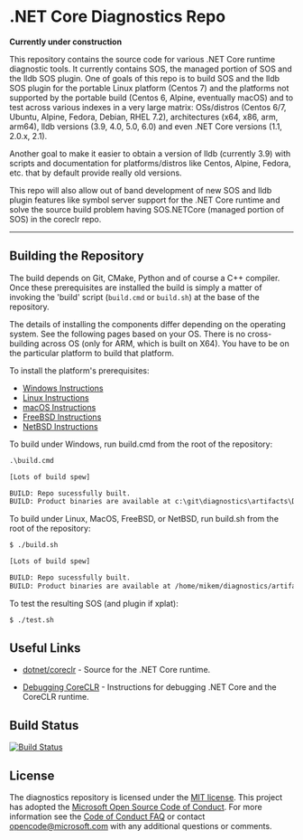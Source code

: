 .NET Core Diagnostics Repo
==========================

**Currently under construction**

This repository contains the source code for various .NET Core runtime diagnostic tools. It currently contains SOS, the managed portion of SOS and the lldb SOS plugin. One of goals of this repo is to build SOS and the lldb SOS plugin for the portable Linux platform (Centos 7) and the platforms not supported by the portable build (Centos 6, Alpine, eventually macOS) and to test across various indexes in a very large matrix: OSs/distros (Centos 6/7, Ubuntu, Alpine, Fedora, Debian, RHEL 7.2), architectures (x64, x86, arm, arm64), lldb versions (3.9, 4.0, 5.0, 6.0) and even .NET Core versions (1.1, 2.0.x, 2.1). 

Another goal to make it easier to obtain a version of lldb (currently 3.9) with scripts and documentation for platforms/distros like Centos, Alpine, Fedora, etc. that by default provide really old versions. 

This repo will also allow out of band development of new SOS and lldb plugin features like symbol server support for the .NET Core runtime and solve the source build problem having SOS.NETCore (managed portion of SOS) in the coreclr repo.

--------------------------
## Building the Repository

The build depends on Git, CMake, Python and of course a C++ compiler.  Once these prerequisites are installed
the build is simply a matter of invoking the 'build' script (`build.cmd` or `build.sh`) at the base of the 
repository.  

The details of installing the components differ depending on the operating system.  See the following
pages based on your OS.  There is no cross-building across OS (only for ARM, which is built on X64). 
You have to be on the particular platform to build that platform.  

To install the platform's prerequisites:

 * [Windows Instructions](documentation/building/windows-instructions.md)
 * [Linux Instructions](documentation/building/linux-instructions.md)
 * [macOS Instructions](documentation/building/osx-instructions.md)
 * [FreeBSD Instructions](documentation/building/freebsd-instructions.md) 
 * [NetBSD Instructions](documentation/building/netbsd-instructions.md)

To build under Windows, run build.cmd from the root of the repository:

```bat
.\build.cmd 

[Lots of build spew]

BUILD: Repo sucessfully built.
BUILD: Product binaries are available at c:\git\diagnostics\artifacts\Debug\bin\Windows_NT.x64
```

To build under Linux, MacOS, FreeBSD, or NetBSD, run build.sh from the root of the repository:

```sh
$ ./build.sh

[Lots of build spew]

BUILD: Repo sucessfully built.
BUILD: Product binaries are available at /home/mikem/diagnostics/artifacts/Debug/bin/Linux.x64
```

To test the resulting SOS (and plugin if xplat):

```sh
$ ./test.sh
```

## Useful Links

* [dotnet/coreclr](https://github.com/dotnet/coreclr) - Source for the .NET Core runtime.

* [Debugging CoreCLR](documentation/debugging-instructions.md) - Instructions for debugging .NET Core and the CoreCLR runtime.

[//]: # (Begin current test results)

## Build Status

[![Build Status](https://dotnet.visualstudio.com/_apis/public/build/definitions/9ee6d478-d288-47f7-aacc-f6e6d082ae6d/72/badge
)](https://dotnet.visualstudio.com/DotNet-Public/_build/index?definitionId=72&branchName=master)

[//]: # (End current test results)


## License

The diagnostics repository is licensed under the [MIT license](LICENSE.TXT). This project has adopted the [Microsoft Open Source Code of Conduct](https://opensource.microsoft.com/codeofconduct/).  For more information see the [Code of Conduct FAQ](https://opensource.microsoft.com/codeofconduct/faq/) or contact [opencode@microsoft.com](mailto:opencode@microsoft.com) with any additional questions or comments.

